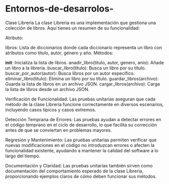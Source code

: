 # Entornos-de-desarrolos-
Clase Libreria
La clase Libreria es una implementación que gestiona una colección de libros. Aquí tienes un resumen de su funcionalidad:

Atributo:

libros: Lista de diccionarios donde cada diccionario representa un libro con atributos como título, autor, género y año.
Métodos:

__init__: Inicializa la lista de libros.
anadir_libro(titulo, autor, genero, anio): Añade un libro a la librería.
buscar_libro(titulo): Busca un libro por su título.
buscar_por_autor(autor): Busca libros por un autor específico.
eliminar_libro(titulo): Elimina un libro por su título.
guardar_libros(archivo): Guarda la lista de libros en un archivo JSON.
cargar_libros(archivo): Carga la lista de libros desde un archivo JSON.

Verificación de Funcionalidad: Las pruebas unitarias aseguran que cada método de la clase Libreria funcione correctamente en diversos escenarios, incluyendo casos típicos y casos extremos.

Detección Temprana de Errores: Las pruebas ayudan a detectar errores en el código temprano en el ciclo de desarrollo, lo que facilita su corrección antes de que se conviertan en problemas mayores.

Regresión y Mantenimiento: Las pruebas unitarias permiten verificar que nuevas modificaciones en el código no introduzcan errores o afecten la funcionalidad existente, ayudando a mantener la calidad del software a lo largo del tiempo.

Documentación y Claridad: Las pruebas unitarias también sirven como documentación del comportamiento esperado de la clase Libreria, proporcionando ejemplos claros de cómo deben funcionar sus métodos.
